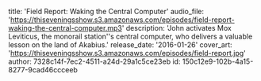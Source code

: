 title: 'Field Report: Waking the Central Computer'
audio_file: 'https://thiseveningsshow.s3.amazonaws.com/episodes/field-report-waking-the-central-computer.mp3'
description: 'John activates Mox Leviticus, the monorail station''s central computer, who delivers a valuable lesson on the land of Akabius.'
release_date: '2016-01-26'
cover_art: 'https://thiseveningsshow.s3.amazonaws.com/episodes/field-report.jpg'
author: 7328c14f-7ec2-4511-a24d-29a1c5ce23eb
id: 150c12e9-102b-4a15-8277-9cad46ccceeb
